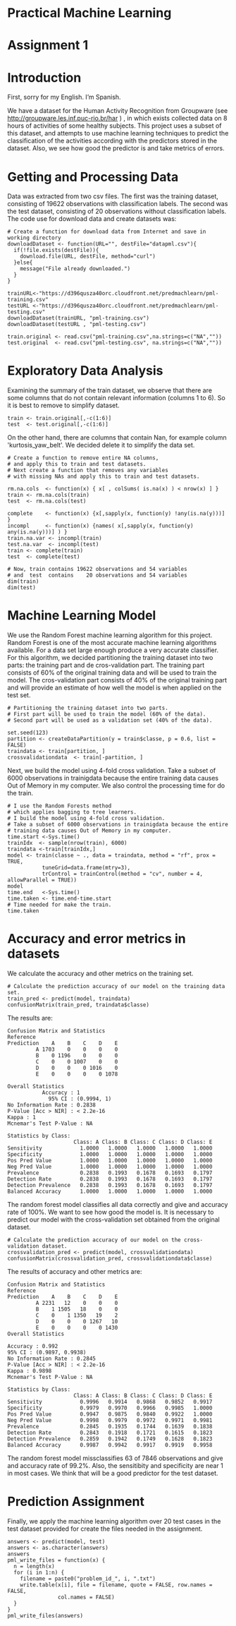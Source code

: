 
Practical Machine Learning
==========================

Assignment 1
============

Introduction
============

First, sorry for my English. I’m Spanish.

We have a dataset for the Human Activity Recognition from Groupware (see http://groupware.les.inf.puc-rio.br/har ) ,  in which exists collected data on 8 hours of activities of some healthy subjects.
This project uses a subset of this dataset, and attempts to use machine learning techniques to predict the classification of the activities according with the predictors stored in the dataset. Also, we see how good the predictor is and take metrics of errors.

Getting and Processing Data
===========================

Data was extracted from two csv files. The first was the training dataset, consisting of 19622 observations with classification labels. The second was the test dataset, consisting of 20 observations without classification labels.
The code use for download data and create datasets was:

    # Create a function for download data from Internet and save in working directory
    downloadDataset <- function(URL="", destFile="datapml.csv"){
      if(!file.exists(destFile)){
        download.file(URL, destFile, method="curl")
      }else{
        message("File already downloaded.")
      }
    }

    trainURL<-"https://d396qusza40orc.cloudfront.net/predmachlearn/pml-training.csv"
    testURL <-"https://d396qusza40orc.cloudfront.net/predmachlearn/pml-testing.csv"
    downloadDataset(trainURL, "pml-training.csv")
    downloadDataset(testURL , "pml-testing.csv")

    train.original <- read.csv("pml-training.csv",na.strings=c("NA",""))
    test.original  <- read.csv("pml-testing.csv", na.strings=c("NA",""))


Exploratory Data Analysis
=========================

Examining the summary of the train dataset, we observe that there are some columns that do not contain relevant information (columns 1 to 6). So it is best to remove to simplify dataset. 

    train <- train.original[,-c(1:6)]
    test  <- test.original[,-c(1:6)]

On the other hand, there are columns that contain Nan, for example column 'kurtosis_yaw_belt'. We decided delete it to simplify the data set.

    # Create a function to remove entire NA columns, 
    # and apply this to train and test datasets.
    # Next create a function that removes any variables 
    # with missing NAs and apply this to train and test datasets.

    rm.na.cols  <- function(x) { x[ , colSums( is.na(x) ) < nrow(x) ] }
    train <- rm.na.cols(train)
    test  <- rm.na.cols(test)

    complete    <- function(x) {x[,sapply(x, function(y) !any(is.na(y)))] }
    incompl     <- function(x) {names( x[,sapply(x, function(y) any(is.na(y)))] ) }
    train.na.var <- incompl(train)
    test.na.var  <- incompl(test)
    train <- complete(train)
    test  <- complete(test)

    # Now, train contains 19622 observations and 54 variables
    # and  test  contains    20 observations and 54 variables
    dim(train)
    dim(test)



Machine Learning Model
======================

We use the Random Forest machine learning algorithm for this project.
Random Forest is one of the most accurate machine learning algorithms available. For a data set large enough produce a very accurate classifier.
For this algorithm, we decided partitioning the training dataset into two parts: the training part and de cros-validation part. The training part consists of 60% of the original training data and will be used to train the model. The cros-validation part consists of 40% of the original training part and will provide an estimate of how well the model is when applied on the test set.

    # Partitioning the training dataset into two parts. 
    # First part will be used to train the model (60% of the data).
    # Second part will be used as a validation set (40% of the data).

    set.seed(123)
    partition <- createDataPartition(y = train$classe, p = 0.6, list = FALSE)
    traindata <- train[partition, ]
    crossvalidationdata  <- train[-partition, ]

Next, we build the model using 4-fold cross validation. 
Take a subset of 6000 observations in trainigdata because the entire 
training data causes Out of Memory in my computer. We also control the processing time for do the train.

    # I use the Random Forests method 
    # which applies bagging to tree learners. 
    # I build the model using 4-fold cross validation. 
    # Take a subset of 6000 observations in trainigdata because the entire 
    # training data causes Out of Memory in my computer.
    time.start <-Sys.time()
    trainIdx  <- sample(nrow(train), 6000)
    traindata <-train[trainIdx,]
    model <- train(classe ~ ., data = traindata, method = "rf", prox = TRUE, 
               tuneGrid=data.frame(mtry=3),
               trControl = trainControl(method = "cv", number = 4, allowParallel = TRUE))
    model
    time.end   <-Sys.time()
    time.taken <- time.end-time.start
    # Time needed for make the train.
    time.taken

Accuracy and error metrics in datasets
======================================

We calculate the accuracy and other metrics on the training set. 

    # Calculate the prediction accuracy of our model on the training data set.
    train_pred <- predict(model, traindata)
    confusionMatrix(train_pred, traindata$classe)

The results are:

    Confusion Matrix and Statistics
    Reference
    Prediction    A    B    C    D    E
             A 1703    0    0    0    0
             B    0 1196    0    0    0
             C    0    0 1007    0    0
             D    0    0    0 1016    0
             E    0    0    0    0 1078
    
    Overall Statistics
               Accuracy : 1          
                 95% CI : (0.9994, 1)
    No Information Rate : 0.2838     
    P-Value [Acc > NIR] : < 2.2e-16  
    Kappa : 1          
    Mcnemar's Test P-Value : NA         
    
    Statistics by Class:
                         Class: A Class: B Class: C Class: D Class: E
    Sensitivity            1.0000   1.0000   1.0000   1.0000   1.0000
    Specificity            1.0000   1.0000   1.0000   1.0000   1.0000
    Pos Pred Value         1.0000   1.0000   1.0000   1.0000   1.0000
    Neg Pred Value         1.0000   1.0000   1.0000   1.0000   1.0000
    Prevalence             0.2838   0.1993   0.1678   0.1693   0.1797
    Detection Rate         0.2838   0.1993   0.1678   0.1693   0.1797
    Detection Prevalence   0.2838   0.1993   0.1678   0.1693   0.1797
    Balanced Accuracy      1.0000   1.0000   1.0000   1.0000   1.0000

The random forest model classifies all data correctly and give and accuracy rate of 100%.
We want to see how good the model is. It is necessary to predict our model with the cross-validation set obtained from the original dataset. 

    # Calculate the prediction accuracy of our model on the cross-validation dataset.
    crossvalidation_pred <- predict(model, crossvalidationdata)
    confusionMatrix(crossvalidation_pred, crossvalidationdata$classe)

The results of accuracy and other metrics are:

    Confusion Matrix and Statistics
    Reference
    Prediction    A    B    C    D    E
             A 2231   12    0    0    0
             B    1 1505   18    0    0
             C    0    1 1350   19    2
             D    0    0    0 1267   10
             E    0    0    0    0 1430
    Overall Statistics
                      
    Accuracy : 0.992           
    95% CI : (0.9897, 0.9938)
    No Information Rate : 0.2845          
    P-Value [Acc > NIR] : < 2.2e-16       
    Kappa : 0.9898          
    Mcnemar's Test P-Value : NA              
    
    Statistics by Class:
                         Class: A Class: B Class: C Class: D Class: E
    Sensitivity            0.9996   0.9914   0.9868   0.9852   0.9917
    Specificity            0.9979   0.9970   0.9966   0.9985   1.0000
    Pos Pred Value         0.9947   0.9875   0.9840   0.9922   1.0000
    Neg Pred Value         0.9998   0.9979   0.9972   0.9971   0.9981
    Prevalence             0.2845   0.1935   0.1744   0.1639   0.1838
    Detection Rate         0.2843   0.1918   0.1721   0.1615   0.1823
    Detection Prevalence   0.2859   0.1942   0.1749   0.1628   0.1823
    Balanced Accuracy      0.9987   0.9942   0.9917   0.9919   0.9958

The random forest model missclassifies 63 of 7846 observations and give and accuracy rate of 99.2%. Also, the sensitibity and specificity are near 1 in most cases. We think that will be a good predictor for the test dataset. 

Prediction Assignment
=====================
Finally, we apply the machine learning algorithm over 20 test cases in the test dataset provided for create the files needed in the assignment.

    answers <- predict(model, test)
    answers <- as.character(answers)
    answers
    pml_write_files = function(x) {
      n = length(x)
      for (i in 1:n) {
        filename = paste0("problem_id_", i, ".txt")
        write.table(x[i], file = filename, quote = FALSE, row.names = FALSE, 
                    col.names = FALSE)
      }
    }
    pml_write_files(answers)
